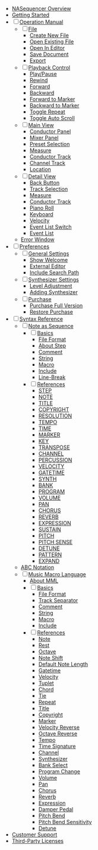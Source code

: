 - [NASequencer Overview](overview.md)
- [Getting Started](getting-started.md)
- <input type="checkbox"/>[Operation Manual](operation-manual.md)
    - <input type="checkbox"/>[File](operation-manual.md#=)
        - [Create New File](operation-manual.md#=)
        - [Open Existing File](operation-manual.md#=)
        - [Open In Editor](operation-manual.md#=)
        - [Save Document](operation-manual.md#=)
        - [Export](operation-manual.md#=)
    - <input type="checkbox"/>[Playback Control](operation-manual.md#=)
        - [Play/Pause](operation-manual.md#=)
        - [Rewind](operation-manual.md#=)
        - [Forward](operation-manual.md#=)
        - [Backward](operation-manual.md#=)
        - [Forward to Marker](operation-manual.md#=)
        - [Backward to Marker](operation-manual.md#=)
        - [Toggle Repeat](operation-manual.md#=)
        - [Toggle Auto Scroll](operation-manual.md#=)
    - <input type="checkbox"/>[Main View](operation-manual.md#=)
        - [Conductor Panel](operation-manual.md#=)
        - [Mixer Panel](operation-manual.md#=)
        - [Preset Selection](operation-manual.md#=)
        - [Measure](operation-manual.md#main_measure)
        - [Conductor Track](operation-manual.md#main_conductor_track)
        - [Channel Track](operation-manual.md#=)
        - [Location](operation-manual.md#=)
    - <input type="checkbox"/>[Detail View](operation-manual.md#=)
        - [Back Button](operation-manual.md#=)
        - [Track Selection](operation-manual.md#=)
        - [Measure](operation-manual.md#detail_measure)
        - [Conductor Track](operation-manual.md#detail_conductor_track)
        - [Piano Roll](operation-manual.md#=)
        - [Keyboard](operation-manual.md#=)
        - [Velocity](operation-manual.md#=)
        - [Event List Switch](operation-manual.md#=)
        - [Event List](operation-manual.md#=)
    - [Error Window](operation-manual.md#=)
- <input type="checkbox"/>[Preferences](preference.md)
    - <input type="checkbox"/>[General Settings](preference.md#=)
        - [Show Welcome](preference.md#=)
        - [External Editor](preference.md#=)
        - [Include Search Path](preference.md#=)
    - <input type="checkbox"/>[Synthesizer Settings](preference.md#=)
        - [Level Adjustment](preference.md#=)
        - [Adding Synthesizer](preference.md#=)
    - <input type="checkbox"/>[Purchase](preference.md#=)
        - [Purchase Full Version](preference.md#=)
        - [Restore Purchase](preference.md#=)
- <input type="checkbox"/>[Syntax Reference](syntax_reference.md)
    - <input type="checkbox"/>[Note as Sequence](note-as-sequence.md)
        - <input type="checkbox"/>[Basics](note-as-sequence.md#=)
            - [File Format](note-as-sequence.md#=)
            - [About Step](note-as-sequence.md#=)
            - [Comment](note-as-sequence.md#=)
            - [String](note-as-sequence.md#=)
            - [Macro](note-as-sequence.md#=)
            - [Include](note-as-sequence.md#=)
            - [Line-Break](note-as-sequence.md#=)
        - <input type="checkbox"/>[References](note-as-sequence.md#=)
            - [STEP](note-as-sequence.md#=)
            - [NOTE](note-as-sequence.md#=)
            - [TITLE](note-as-sequence.md#=)
            - [COPYRIGHT](note-as-sequence.md#=)
            - [RESOLUTION](note-as-sequence.md#=)
            - [TEMPO](note-as-sequence.md#=)
            - [TIME](note-as-sequence.md#=)
            - [MARKER](note-as-sequence.md#=)
            - [KEY](note-as-sequence.md#=)
            - [TRANSPOSE](note-as-sequence.md#=)
            - [CHANNEL](note-as-sequence.md#=)
            - [PERCUSSION](note-as-sequence.md#=)
            - [VELOCITY](note-as-sequence.md#=)
            - [GATETIME](note-as-sequence.md#=)
            - [SYNTH](note-as-sequence.md#=)
            - [BANK](note-as-sequence.md#=)
            - [PROGRAM](note-as-sequence.md#=)
            - [VOLUME](note-as-sequence.md#=)
            - [PAN](note-as-sequence.md#=)
            - [CHORUS](note-as-sequence.md#=)
            - [REVERB](note-as-sequence.md#=)
            - [EXPRESSION](note-as-sequence.md#=)
            - [SUSTAIN](note-as-sequence.md#=)
            - [PITCH](note-as-sequence.md#=)
            - [PITCH SENSE](note-as-sequence.md#=)
            - [DETUNE](note-as-sequence.md#=)
            - [PATTERN](note-as-sequence.md#=)
            - [EXPAND](note-as-sequence.md#=)
    - [ABC Notation](abc-notation.md)
    - <input type="checkbox"/>[Music Macro Language](music-macro-language.md)
        - [About MML](music-macro-language.md#=)
        - <input type="checkbox"/>[Basics](music-macro-language.md#=)
            - [File Format](music-macro-language.md#=)
            - [Track Separator](music-macro-language.md#=)
            - [Comment](music-macro-language.md#=)
            - [String](music-macro-language.md#=)
            - [Macro](music-macro-language.md#=)
            - [Include](music-macro-language.md#=)
        - <input type="checkbox"/>[References](music-macro-language.md#=)
            - [Note](music-macro-language.md#=)
            - [Rest](music-macro-language.md#=)
            - [Octave](music-macro-language.md#=)
            - [Note Shift](music-macro-language.md#=)
            - [Default Note Length](music-macro-language.md#=)
            - [Gatetime](music-macro-language.md#=)
            - [Velocity](music-macro-language.md#=)
            - [Tuplet](music-macro-language.md#=)
            - [Chord](music-macro-language.md#=)
            - [Tie](music-macro-language.md#=)
            - [Repeat](music-macro-language.md#=)
            - [Title](music-macro-language.md#=)
            - [Copyright](music-macro-language.md#=)
            - [Marker](music-macro-language.md#=)
            - [Velocity Reverse](music-macro-language.md#=)
            - [Octave Reverse](music-macro-language.md#=)
            - [Tempo](music-macro-language.md#=)
            - [Time Signature](music-macro-language.md#=)
            - [Channel](music-macro-language.md#=)
            - [Synthesizer](music-macro-language.md#=)
            - [Bank Select](music-macro-language.md#=)
            - [Program Change](music-macro-language.md#=)
            - [Volume](music-macro-language.md#=)
            - [Pan](music-macro-language.md#=)
            - [Chorus](music-macro-language.md#=)
            - [Reverb](music-macro-language.md#=)
            - [Expression](music-macro-language.md#=)
            - [Damper Pedal](music-macro-language.md#=)
            - [Pitch Bend](music-macro-language.md#=)
            - [Pitch Bend Sensitivity](music-macro-language.md#=)
            - [Detune](music-macro-language.md#=)
- [Customer Support](support.md)
- [Third-Party Licenses](third-party-licenses.md)

